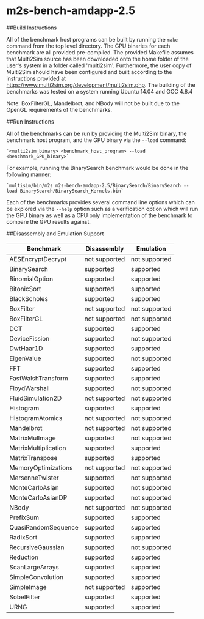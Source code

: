 # m2s-bench-amdapp-2.5

##Build Instructions

All of the benchmark host programs can be built by running the `make` command from the top level directory. The GPU binaries for each benchmark are all provided pre-compiled. The provided Makefile assumes that Multi2Sim source has been downloaded onto the home folder of the user's system in a folder called 'multi2sim'. Furthermore, the user copy of Multi2Sim should have been configured and built according to the instructions provided at https://www.multi2sim.org/development/multi2sim.php. The building of the benchmarks was tested on a system running Ubuntu 14.04 and GCC 4.8.4

Note: BoxFilterGL, Mandelbrot, and NBody will not be built due to the OpenGL requirements of the benchmarks.

##Run Instructions

All of the benchmarks can be run by providing the Multi2Sim binary, the benchmark host program, and the GPU binary via the `--load` command:

	`<multi2sim_binary> <benchmark_host_program> --load <benchmark_GPU_binary>`

For example, running the BinarySearch benchmark would be done in the following manner:

	`multisim/bin/m2s m2s-bench-amdapp-2.5/BinarySearch/BinarySearch --load BinarySearch/BinarySearch_Kernels.bin`

Each of the benchmarks provides several command line options which can be explored via the `--help` option such as a verification option which will run the GPU binary as well as a CPU only implementation of the benchmark to compare the GPU results against.

##Disassembly and Emulation Support

| Benchmark            | Disassembly   | Emulation     |
|----------------------|---------------|---------------|
| AESEncryptDecrypt    | not supported | not supported |
| BinarySearch         | supported     | supported     |
| BinomialOption       | supported     | supported     |
| BitonicSort          | supported     | supported     |
| BlackScholes         | supported     | supported     |
| BoxFilter            | not supported | not supported |
| BoxFilterGL          | not supported | not supported |
| DCT                  | supported     | supported     |
| DeviceFission        | supported     | not supported |
| DwtHaar1D            | supported     | supported     |
| EigenValue           | supported     | not supported |
| FFT                  | supported     | supported     |
| FastWalshTransform   | supported     | supported     |
| FloydWarshall        | supported     | not supported |
| FluidSimulation2D    | not supported | not supported |
| Histogram            | supported     | supported     |
| HistogramAtomics     | not supported | not supported |
| Mandelbrot           | not supported | not supported |
| MatrixMulImage       | supported     | not supported |
| MatrixMultiplication | supported     | supported     |
| MatrixTranspose      | supported     | supported     |
| MemoryOptimizations  | not supported | not supported |
| MersenneTwister      | supported     | not supported |
| MonteCarloAsian      | supported     | not supported |
| MonteCarloAsianDP    | supported     | not supported |
| NBody                | not supported | not supported |
| PrefixSum            | supported     | supported     |
| QuasiRandomSequence  | supported     | supported     |
| RadixSort            | supported     | supported     |
| RecursiveGaussian    | supported     | not supported |
| Reduction            | supported     | supported     |
| ScanLargeArrays      | supported     | supported     |
| SimpleConvolution    | supported     | supported     |
| SimpleImage          | not supported | supported     |
| SobelFilter          | supported     | supported     |
| URNG                 | supported     | supported     |


